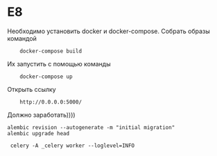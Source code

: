 # E8

Необходимо установить docker и docker-compose.
Собрать образы командой
```
    docker-compose build
```
Их запустить с помощью команды 
```
    docker-compose up
```
Открыть ссылку
```
    http://0.0.0.0:5000/ 
```
Должно заработать))))  
```
alembic revision --autogenerate -m "initial migration"
alembic upgrade head

 celery -A _celery worker --loglevel=INFO

```